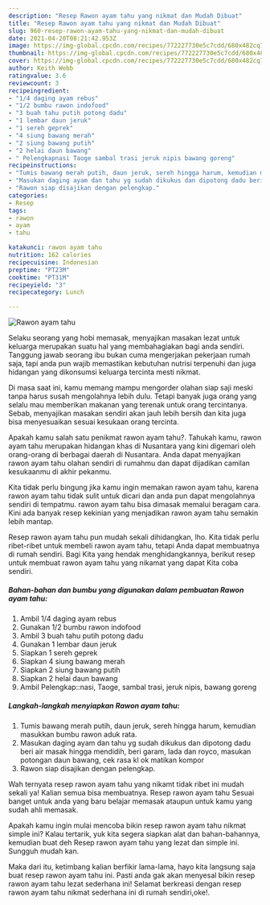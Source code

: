 ```yaml
---
description: "Resep Rawon ayam tahu yang nikmat dan Mudah Dibuat"
title: "Resep Rawon ayam tahu yang nikmat dan Mudah Dibuat"
slug: 960-resep-rawon-ayam-tahu-yang-nikmat-dan-mudah-dibuat
date: 2021-04-20T08:21:42.953Z
image: https://img-global.cpcdn.com/recipes/772227730e5c7cdd/680x482cq70/rawon-ayam-tahu-foto-resep-utama.jpg
thumbnail: https://img-global.cpcdn.com/recipes/772227730e5c7cdd/680x482cq70/rawon-ayam-tahu-foto-resep-utama.jpg
cover: https://img-global.cpcdn.com/recipes/772227730e5c7cdd/680x482cq70/rawon-ayam-tahu-foto-resep-utama.jpg
author: Keith Webb
ratingvalue: 3.6
reviewcount: 3
recipeingredient:
- "1/4 daging ayam rebus"
- "1/2 bumbu rawon indofood"
- "3 buah tahu putih potong dadu"
- "1 lembar daun jeruk"
- "1 sereh geprek"
- "4 siung bawang merah"
- "2 siung bawang putih"
- "2 helai daun bawang"
- " Pelengkapnasi Taoge sambal trasi jeruk nipis bawang goreng"
recipeinstructions:
- "Tumis bawang merah putih, daun jeruk, sereh hingga harum, kemudian masukkan bumbu rawon aduk rata."
- "Masukan daging ayam dan tahu yg sudah dikukus dan dipotong dadu beri air masak hingga mendidih, beri garam, lada dan royco, masukan potongan daun bawang, cek rasa kl ok matikan kompor"
- "Rawon siap disajikan dengan pelengkap."
categories:
- Resep
tags:
- rawon
- ayam
- tahu

katakunci: rawon ayam tahu 
nutrition: 162 calories
recipecuisine: Indonesian
preptime: "PT23M"
cooktime: "PT31M"
recipeyield: "3"
recipecategory: Lunch

---
```



![Rawon ayam tahu](https://img-global.cpcdn.com/recipes/772227730e5c7cdd/680x482cq70/rawon-ayam-tahu-foto-resep-utama.jpg)

Selaku seorang yang hobi memasak, menyajikan masakan lezat untuk keluarga merupakan suatu hal yang membahagiakan bagi anda sendiri. Tanggung jawab seorang ibu bukan cuma mengerjakan pekerjaan rumah saja, tapi anda pun wajib memastikan kebutuhan nutrisi terpenuhi dan juga hidangan yang dikonsumsi keluarga tercinta mesti nikmat.

Di masa  saat ini, kamu memang mampu mengorder olahan siap saji meski tanpa harus susah mengolahnya lebih dulu. Tetapi banyak juga orang yang selalu mau memberikan makanan yang terenak untuk orang tercintanya. Sebab, menyajikan masakan sendiri akan jauh lebih bersih dan kita juga bisa menyesuaikan sesuai kesukaan orang tercinta. 



Apakah kamu salah satu penikmat rawon ayam tahu?. Tahukah kamu, rawon ayam tahu merupakan hidangan khas di Nusantara yang kini digemari oleh orang-orang di berbagai daerah di Nusantara. Anda dapat menyajikan rawon ayam tahu olahan sendiri di rumahmu dan dapat dijadikan camilan kesukaanmu di akhir pekanmu.

Kita tidak perlu bingung jika kamu ingin memakan rawon ayam tahu, karena rawon ayam tahu tidak sulit untuk dicari dan anda pun dapat mengolahnya sendiri di tempatmu. rawon ayam tahu bisa dimasak memalui beragam cara. Kini ada banyak resep kekinian yang menjadikan rawon ayam tahu semakin lebih mantap.

Resep rawon ayam tahu pun mudah sekali dihidangkan, lho. Kita tidak perlu ribet-ribet untuk membeli rawon ayam tahu, tetapi Anda dapat membuatnya di rumah sendiri. Bagi Kita yang hendak menghidangkannya, berikut resep untuk membuat rawon ayam tahu yang nikamat yang dapat Kita coba sendiri.

<!--inarticleads1-->

##### Bahan-bahan dan bumbu yang digunakan dalam pembuatan Rawon ayam tahu:

1. Ambil 1/4 daging ayam rebus
1. Gunakan 1/2 bumbu rawon indofood
1. Ambil 3 buah tahu putih potong dadu
1. Gunakan 1 lembar daun jeruk
1. Siapkan 1 sereh geprek
1. Siapkan 4 siung bawang merah
1. Siapkan 2 siung bawang putih
1. Siapkan 2 helai daun bawang
1. Ambil  Pelengkap::nasi, Taoge, sambal trasi, jeruk nipis, bawang goreng




<!--inarticleads2-->

##### Langkah-langkah menyiapkan Rawon ayam tahu:

1. Tumis bawang merah putih, daun jeruk, sereh hingga harum, kemudian masukkan bumbu rawon aduk rata.
1. Masukan daging ayam dan tahu yg sudah dikukus dan dipotong dadu beri air masak hingga mendidih, beri garam, lada dan royco, masukan potongan daun bawang, cek rasa kl ok matikan kompor
1. Rawon siap disajikan dengan pelengkap.




Wah ternyata resep rawon ayam tahu yang nikamt tidak ribet ini mudah sekali ya! Kalian semua bisa membuatnya. Resep rawon ayam tahu Sesuai banget untuk anda yang baru belajar memasak ataupun untuk kamu yang sudah ahli memasak.

Apakah kamu ingin mulai mencoba bikin resep rawon ayam tahu nikmat simple ini? Kalau tertarik, yuk kita segera siapkan alat dan bahan-bahannya, kemudian buat deh Resep rawon ayam tahu yang lezat dan simple ini. Sungguh mudah kan. 

Maka dari itu, ketimbang kalian berfikir lama-lama, hayo kita langsung saja buat resep rawon ayam tahu ini. Pasti anda gak akan menyesal bikin resep rawon ayam tahu lezat sederhana ini! Selamat berkreasi dengan resep rawon ayam tahu nikmat sederhana ini di rumah sendiri,oke!.

